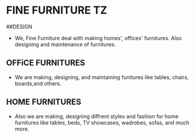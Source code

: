 # FINE FURNITURE TZ

##DESIGN

- We, Fine Furniture deal with making homes', offices' furnitures. Also designing and maintenance of furnitures.

## OFFiCE FURNITURES

- We are making, designing, and maintaining funitures like tables, chairs, boards,and others.

## HOME FURNITURES

- Also we are making, designing diffrent styles and fashion for home furnitures like tables, beds, TV showcases, wadrobes, sofas, and much more.
